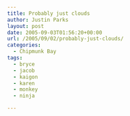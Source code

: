 ```yaml
---
title: Probably just clouds
author: Justin Parks
layout: post
date: 2005-09-03T01:56:20+00:00
url: /2005/09/02/probably-just-clouds/
categories:
  - Chipmunk Bay
tags:
  - bryce
  - jacob
  - kaigon
  - karen
  - monkey
  - ninja

---
```

